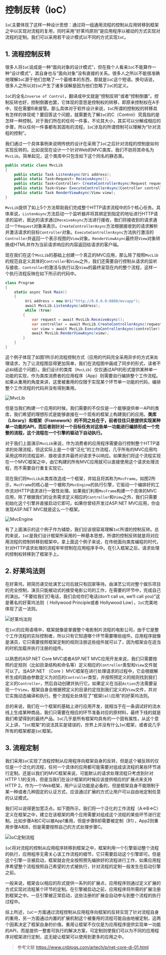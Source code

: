 # 控制反转（IoC）

`IoC`主要体现了这样一种设计思想：通过将一组通用流程的控制从应用转移到框架之中以实现对流程的复用，同时采用“好莱坞原则”是应用程序以被动的方式实现对流程的定制。我们可以采用若干设计模式以不同的方式实现`IoC`。

## 1. 流程控制反转
很多人将`IoC`说成是一种“面向对象的设计模式”，但在我个人看来`IoC`不能算作一种“设计模式”，其自身也与“面向对象”没有直接的关系。很多人之所以不能很准确地理解`IoC`源于他们忽略了一个最根本的东西，那就是`IoC`这个短语。换句话说，很多人之所以对`IoC`产生了诸多误解是因为他们忽略了`IoC`的定义。

`IoC`的全名`Inverse of Control`，翻译成中文就是“控制反转”或者“控制倒置”。控制反转也好，控制倒置也罢，它体现的意思是控制权的转移，即原来控制权在A手中，现在需要B来接管。那么具体对于软件设计来说，`IoC`所谓的控制权的转移具有怎样的体现呢？要回答这个问题，就需要先了解`IoC`的C（Control）究竟指的是怎样一种控制。对于我们所在的任何一件事，不论其大小，其实可以分解成相应的步骤，所以任何一件事都有其固有的流程，`IoC`涉及的所谓控制可以理解为“针对流程的控制”。

我们通过一个具体事例来说明传统的设计在采用了`IoC`之后针对流程的控制是如何实现反转的。比如说现在设计一个针对Web的MVC类库，我们不妨将其命名为`MvcLib`。简单起见，这个类库中只包含如下这个同名的静态类。

```csharp
public static class MvcLib
{
    public static Task ListenAsync(Uri address);
    public static Task<Request> ReceiveAsync();
    public static Task<Controller> CreateControllerAsync(Request request);
    public static Task<View> ExecuteControllerAsync(Controller controller);
    public static Task RenderViewAsync(View view);
}
```

`MvcLib`提供了如上5个方法帮助我们完成整个HTTP请求流程中的5个核心任务。具体来说，`ListenAsync`方法启动一个监听器并将其绑定到指定的地址进行HTTP请求的监听，抵达的请求通过`ReceiveAsync`方法进行接收，我们将接收到的请求通过一个`Request`对象来表示。`CreateControllerAsync`方法根据接收到的请求解析并激活请求的目标`Controller`对象。`ExecuteControllerAsync`方法执行激活的`Controller`并返回一个表示视图的`View`对象。`RenderViewAsync`最终将`View`对象转换成HTML并作为当前请求响应的内容返回给请求的客户端。

现在我们在这个`MvcLib`的基础上创建一个真正的MVC应用，那么除了按照`MvcLib`的规范自定义具体的`Controller`和`View`之外，我们还需要自行控制从请求的监听与接收、`Controller`的激活与执行以及`View`的最终呈现在内的整个流程，这样一个执行流程反映在如下所示的代码中。

```csharp
class Program
{
    static async Task Main()
    {
         Uri address = new Uri("http://0.0.0.0:8080/mvcapp");
         await MvcLib.ListenAsync(address);
         while (true)
        {
            var request = await MvcLib.ReceiveAsync();
            var controller = await MvcLib.CreateControllerAsync(request);
            var view = await MvcLib.ExecuteControllerAsync(controller);
            await MvcLib.RenderViewAsync(view);
        }
    }    
}
```

这个例子体现了如图1所示的流程控制方式（应用的代码完全采用异步的方式来处理请求，为了让流程图显得更加简单，我们在流程图中画成了同步的形式，读者不必纠结这个问题）。我们设计的类库（`MvcLib`）仅仅通过API的形式提供某种单一功能的实现，作为类库消费者的应用程序（App）则需要自行编排整个工作流程。如果从重用的角度来讲，这里被重用的仅限于实现某个环节单一功能的代码，编排整个工作流程的代码并没有得到重用。

![MvcLib](https://i.loli.net/2020/02/26/MWA7T98YDoIsbXP.png)

但是当我们构建一个应用的时候，我们需要的不仅仅是一个能够提供单一API的类库，我们希望的理想形式是能够直接在一个现有的框架上构建我们的应用。**类库（Library）和框架（Framework）的不同之处在于，前者往往只是提供实现某种单一功能的API，而后者则针对一个目标任务对这些单一功能进行编排形成一个完整的流程，这个流程在一个引擎的驱动下自动执行。**

对于我们上面演示`MvcLib`来说，作为消费者的应用程序需要自行控制整个HTTP请求的处理流程，但这实际上是一个很“泛化”的工作流程，几乎所有的MVC应用均采用这样的流程监听、接收请求并最终对请求予以响应。如果我们将这个流程实现在一个MVC框架之中，由它构建的所有MVC应用就可以直接使用这个请求处理流程，而不需要自行重复实现它。

现在我们将`MvcLib`从类库改造成一个框架，并姑且将其称为`MvcFrame`。如图2所示，`MvcFrame`的核心是一个被称为`MvcEngine`的执行引擎，它驱动一个编排好的工作流对HTTP请求进行一致性处理。如果我们利用`MvcFrame`构建一个具体的MVC应用，除了根据我们的业务需求定义相应的`Controller`和`View`之外，我们只需要初始化这个引擎并直接启动它即可。如果你曾经开发过ASP.NET MVC应用，你会发现ASP.NET MVC就是这么一个框架。

![MvcEngine](https://i.loli.net/2020/02/26/aqebD9dHLkOptMY.png)

有了上面演示的这个例子作为铺垫，我们应该很容易理解`IoC`所谓的控制反转。总的来说，`IoC`是我们设计框架所采用的一种基本思想，所谓的控制反转就是将对应用流程的控制转移到框架中。拿上面这个例子来说，在传统面向类库编程的时代，针对HTTP请求处理的流程牢牢控制在应用程序手中。在引入框架之后，请求处理的控制权转移到了框架手上。

## 2. 好莱坞法则
在好莱坞，把简历递交给演艺公司后就只有回家等待。由演艺公司对整个娱乐项目的完全控制，演员只能被动式的接受电影公司的工作，在需要的环节中，完成自己的演出。“不要给我们打电话，我们会给你打电话(don‘t call us, we‘ll call you)”这是著名的好莱坞法则（ Hollywood Principle或者 Hollywood Low），`IoC`完美地体现了这一法则。

![好莱坞法则](https://i.loli.net/2020/02/26/Id7vW8zShk1RQsD.png)

在`IoC`的应用语境中，框架就像是掌握整个电影制片流程的电影公司，由于它是整个工作流程的实际控制者，所以只有它知道哪个环节需要哪些组件。应用程序就像是演员，它只需要按照框架定制的规则注册这些组件就可以了，因为框架会在适当的时机加载并执行注册的组件。

以熟悉的ASP.NET Core MVC或者ASP.NET MVC应用开发来说，我们只需要按照约定规则（比如目录结构和命名等）定义相应的`Controller`类型和`View`文件就可以了。当ASP.NET （Core ）MVC框架在进行处理请求的过程中，它会根据解析生成的路由参数定义为对应的`Controller`类型，并按照预定义的规则找到我们定义的`Controller`，然后自动创建并执行它。如果定义在当前`Action`方法需要呈现一个`View`，框架自身会根据预定义的目录约定找到我们定义的`View`文件，并对它实施动态编译和执行。整个流程处处体现了“框架`Call`应用”的好莱坞法则。

总的来说，我们在一个框架的基础上进行应用开发，就相当于在一条调试好的流水线上生成某种商品，我们只需要在相应的环节准备对应的原材料，最终下线的就是我们希望得到的最终产品。`IoC`几乎是所有框架均具有的一个固有属性，从这个意义上讲，“`IoC`框架”的说法其实是错误的，世界上并没有什么`IoC`框架，或者说几乎所有的框架都是`IoC`框架。

## 3. 流程定制
我们采用`IoC`实现了流程控制从应用程序向框架自身的反转，但是这个被反转的仅仅是一个泛化的流程，任何一个具体的应用都可能需要对组成该流程的某些环节进行定制。还是以我们的MVC框架来说，可能默认的请求处理流程只考虑到针对HTTP 1.1的支持，但是当我们在设计框架的时候应该提供相应的扩展点来支持HTTP 2。作为一个Web框架，用户认证功能是必备的，但是框架自身不能限制于某一种或者几种固定的认证方式，应该通过扩展的方式让用户可以自由地定制任意的认证模式。

我们可以说得更加宽泛点。如下图所示，我们将一个泛化的工作流程（A=>B=>C）定义在框架之中，建立在该框架的两个应用需要对组成这个流程的某些环节进行定制。比如步骤A和C可以被App1重用，但是步骤B却需要被定制（B1），App2则重用步骤A和B，但是需要按照自己的方式处理步骤C。

![IoC定制流程](https://i.loli.net/2020/02/26/GbH6jZ8zTInNuC4.png)

`IoC`将对流程的控制从应用程序转移到框架之中，框架利用一个引擎驱动整个流程的执行，应用程序无需关心该工作流程的细节，它只需要启动这个引擎即可。但是这个引擎一旦被启动，框架就会完全按照预先编排好的流程进行工作，如果应用程序希望整个流程按照自己希望的方式被执行，针对流程的定制一般发生在启动引擎之前。

一般来说，框架会以相应的形式提供一系列的扩展点，应用程序则通过定义扩展的方式实现对流程某个环节的定制。在引擎被启动之前，应用程序将所需的扩展注册到框架之中。一旦引擎被正常启动，这些注册的扩展会自动参与到整个流程的执行过程中。

综上所述，`IoC`一方面通过流程控制从应用程序向框架的反转实现了针对流程自身的重用，另一方面通过内置的扩展机制这个被重用的流程可能自由地被定制，这两个因素决定了框架自身的价值。重用让框架不仅仅是为应用程序提供实现单一功能的API，而是提供一整套可执行的解决方案，可定制则使我们可以为不同的应用程序对框架进行定制，这无疑让框架可以使用到更多的应用之中。

> 参考文献
https://www.cnblogs.com/artech/p/net-core-di-01.html